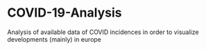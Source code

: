 # COVID-19-Analysis
Analysis of available data of COVID incidences in order to visualize developments (mainly) in europe
